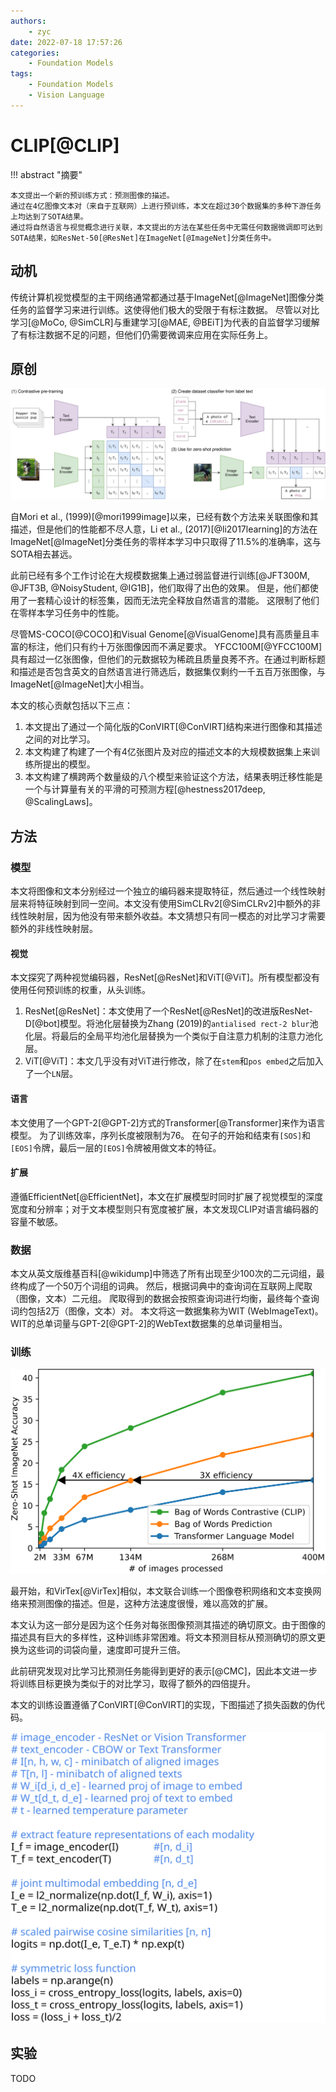 ```yaml
---
authors:
    - zyc
date: 2022-07-18 17:57:26
categories:
    - Foundation Models
tags:
    - Foundation Models
    - Vision Language
---
```


# CLIP[@CLIP]

!!! abstract "摘要"

    本文提出一个新的预训练方式：预测图像的描述。
    通过在4亿图像文本对（来自于互联网）上进行预训练，本文在超过30个数据集的多种下游任务上均达到了SOTA结果。
    通过将自然语言与视觉概念进行关联，本文提出的方法在某些任务中无需任何数据微调即可达到SOTA结果，如ResNet-50[@ResNet]在ImageNet[@ImageNet]分类任务中。

## 动机

传统计算机视觉模型的主干网络通常都通过基于ImageNet[@ImageNet]图像分类任务的监督学习来进行训练。这使得他们极大的受限于有标注数据。
尽管以对比学习[@MoCo, @SimCLR]与重建学习[@MAE, @BEiT]为代表的自监督学习缓解了有标注数据不足的问题，但他们仍需要微调来应用在实际任务上。

## 原创

![CLIP](clip/main-diagrams.svg "CLIP")

自Mori et al., (1999)[@mori1999image]以来，已经有数个方法来关联图像和其描述，但是他们的性能都不尽人意，Li et al., (2017)[@li2017learning]的方法在ImageNet[@ImageNet]分类任务的零样本学习中只取得了$11.5\%$的准确率，这与SOTA相去甚远。

此前已经有多个工作讨论在大规模数据集上通过弱监督进行训练[@JFT300M, @JFT3B, @NoisyStudent, @IG1B]，他们取得了出色的效果。
但是，他们都使用了一套精心设计的标签集，因而无法完全释放自然语言的潜能。
这限制了他们在零样本学习任务中的性能。

尽管MS-COCO[@COCO]和Visual Genome[@VisualGenome]具有高质量且丰富的标注，他们只有约十万张图像因而不满足要求。
YFCC100M[@YFCC100M]具有超过一亿张图像，但他们的元数据较为稀疏且质量良莠不齐。在通过判断标题和描述是否包含英文的自然语言进行筛选后，数据集仅剩约一千五百万张图像，与ImageNet[@ImageNet]大小相当。

本文的核心贡献包括以下三点：

1. 本文提出了通过一个简化版的ConVIRT[@ConVIRT]结构来进行图像和其描述之间的对比学习。
2. 本文构建了构建了一个有4亿张图片及对应的描述文本的大规模数据集上来训练所提出的模型。
3. 本文构建了横跨两个数量级的八个模型来验证这个方法，结果表明迁移性能是一个与计算量有关的平滑的可预测方程[@hestness2017deep, @ScalingLaws]。

## 方法

### 模型

本文将图像和文本分别经过一个独立的编码器来提取特征，然后通过一个线性映射层来将特征映射到同一空间。本文没有使用SimCLRv2[@SimCLRv2]中额外的非线性映射层，因为他没有带来额外收益。本文猜想只有同一模态的对比学习才需要额外的非线性映射层。

#### 视觉

本文探究了两种视觉编码器，ResNet[@ResNet]和ViT[@ViT]。所有模型都没有使用任何预训练的权重，从头训练。

1. ResNet[@ResNet]：本文使用了一个ResNet[@ResNet]的改进版ResNet-D[@bot]模型。将池化层替换为Zhang (2019)的`antialised rect-2 blur`池化层。将最后的全局平均池化层替换为一个类似于自注意力机制的注意力池化层。
2. ViT[@ViT]：本文几乎没有对ViT进行修改，除了在`stem`和`pos embed`之后加入了一个`LN`层。

#### 语言

本文使用了一个GPT-2[@GPT-2]方式的Transformer[@Transformer]来作为语言模型。
为了训练效率，序列长度被限制为76。
在句子的开始和结束有`[SOS]`和`[EOS]`令牌，最后一层的`[EOS]`令牌被用做文本的特征。

#### 扩展

遵循EfficientNet[@EfficientNet]，本文在扩展模型时同时扩展了视觉模型的深度宽度和分辨率；对于文本模型则只有宽度被扩展，本文发现CLIP对语言编码器的容量不敏感。

### 数据

本文从英文版维基百科[@wikidump]中筛选了所有出现至少100次的二元词组，最终构成了一个50万个词组的词典。
然后，根据词典中的查询词在互联网上爬取（图像，文本）二元组。
爬取得到的数据会按照查询词进行均衡，最终每个查询词约包括2万（图像，文本）对。
本文将这一数据集称为WIT (WebImageText)。
WIT的总单词量与GPT-2[@GPT-2]的WebText数据集的总单词量相当。

### 训练

![效率](clip/efficiency-ablation.svg "效率")

最开始，和VirTex[@VirTex]相似，本文联合训练一个图像卷积网络和文本变换网络来预测图像的描述。但是，这种方法速度很慢，难以高效的扩展。

本文认为这一部分是因为这个任务对每张图像预测其描述的确切原文。由于图像的描述具有巨大的多样性，这种训练非常困难。将文本预测目标从预测确切的原文更换为这些词的词袋向量，速度即可提升三倍。

此前研究发现对比学习比预测任务能得到更好的表示[@CMC]，因此本文进一步将训练目标更换为类似于的对比学习，取得了额外的四倍提升。

本文的训练设置遵循了ConVIRT[@ConVIRT]的实现，下图描述了损失函数的伪代码。

![伪代码](clip/pseudocode.svg "伪代码")

## 实验

TODO
